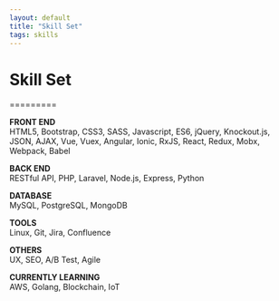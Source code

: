 ```yaml
---
layout: default
title: "Skill Set"
tags: skills
---
```


# Skill Set
=========

__FRONT END__ <br />
HTML5, Bootstrap, CSS3, SASS, Javascript, ES6, jQuery, Knockout.js, JSON, AJAX, Vue, Vuex, Angular, Ionic, RxJS, React, Redux, Mobx, Webpack, Babel

__BACK END__ <br />
RESTful API, PHP, Laravel, Node.js, Express, Python

__DATABASE__ <br />
MySQL, PostgreSQL, MongoDB

__TOOLS__ <br />
Linux, Git, Jira, Confluence

__OTHERS__ <br />
UX, SEO, A/B Test, Agile

__CURRENTLY LEARNING__ <br />
AWS, Golang, Blockchain, IoT
